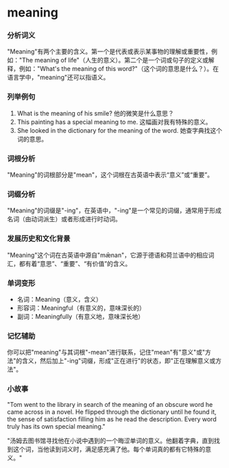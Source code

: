 # meaning

### 分析词义

  

"Meaning"有两个主要的含义。第一个是代表或表示某事物的理解或重要性，例如："The meaning of life"（人生的意义）。第二个是一个词或句子的定义或解释，例如："What's the meaning of this word?"（这个词的意思是什么？）。在语言学中，"meaning"还可以指语义。

  

### 列举例句

  

1.  What is the meaning of his smile? 他的微笑是什么意思？
2.  This painting has a special meaning to me. 这幅画对我有特殊的意义。
3.  She looked in the dictionary for the meaning of the word. 她查字典找这个词的意思。

  

### 词根分析

  

"Meaning"的词根部分是"mean"，这个词根在古英语中表示“意义”或“重要”。

  

### 词缀分析

  

"Meaning"的词缀是"-ing"，在英语中，"-ing"是一个常见的词缀，通常用于形成名词（由动词派生）或者形成进行时动词。

  

### 发展历史和文化背景

  

"Meaning"这个词在古英语中源自"mǣnan"，它源于德语和荷兰语中的相应词汇，都有着“意思”、“重要”、“有价值”的含义。

  

### 单词变形

  

*   名词：Meaning（意义，含义）
*   形容词：Meaningful（有意义的，意味深长的）
*   副词：Meaningfully（有意义地，意味深长地）

  

### 记忆辅助

  

你可以把"meaning"与其词根"-mean"进行联系，记住"mean"有"意义"或"方法"的含义，然后加上"-ing"词缀，形成"正在进行"的状态，即"正在理解意义或方法"。

  

### 小故事

  

"Tom went to the library in search of the meaning of an obscure word he came across in a novel. He flipped through the dictionary until he found it, the sense of satisfaction filling him as he read the description. Every word truly has its own special meaning."

  

"汤姆去图书馆寻找他在小说中遇到的一个晦涩单词的意义。他翻着字典，直到找到这个词，当他读到词义时，满足感充满了他。每个单词真的都有它特殊的意义。"

